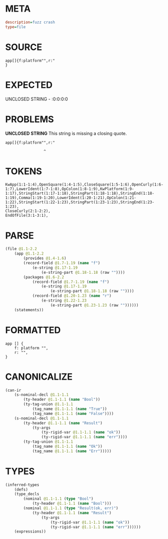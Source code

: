 # META
~~~ini
description=fuzz crash
type=file
~~~
# SOURCE
~~~roc
app[]{f:platform"",r:"
}
~~~
# EXPECTED
UNCLOSED STRING - :0:0:0:0
# PROBLEMS
**UNCLOSED STRING**
This string is missing a closing quote.

```roc
app[]{f:platform"",r:"
```
                     ^


# TOKENS
~~~zig
KwApp(1:1-1:4),OpenSquare(1:4-1:5),CloseSquare(1:5-1:6),OpenCurly(1:6-1:7),LowerIdent(1:7-1:8),OpColon(1:8-1:9),KwPlatform(1:9-1:17),StringStart(1:17-1:18),StringPart(1:18-1:18),StringEnd(1:18-1:19),Comma(1:19-1:20),LowerIdent(1:20-1:21),OpColon(1:21-1:22),StringStart(1:22-1:23),StringPart(1:23-1:23),StringEnd(1:23-1:23),
CloseCurly(2:1-2:2),
EndOfFile(3:1-3:1),
~~~
# PARSE
~~~clojure
(file @1.1-2.2
	(app @1.1-2.2
		(provides @1.4-1.6)
		(record-field @1.7-1.19 (name "f")
			(e-string @1.17-1.19
				(e-string-part @1.18-1.18 (raw ""))))
		(packages @1.6-2.2
			(record-field @1.7-1.19 (name "f")
				(e-string @1.17-1.19
					(e-string-part @1.18-1.18 (raw ""))))
			(record-field @1.20-1.23 (name "r")
				(e-string @1.22-1.23
					(e-string-part @1.23-1.23 (raw ""))))))
	(statements))
~~~
# FORMATTED
~~~roc
app [] {
	f: platform "",
	r: "",
}
~~~
# CANONICALIZE
~~~clojure
(can-ir
	(s-nominal-decl @1.1-1.1
		(ty-header @1.1-1.1 (name "Bool"))
		(ty-tag-union @1.1-1.1
			(tag_name @1.1-1.1 (name "True"))
			(tag_name @1.1-1.1 (name "False"))))
	(s-nominal-decl @1.1-1.1
		(ty-header @1.1-1.1 (name "Result")
			(ty-args
				(ty-rigid-var @1.1-1.1 (name "ok"))
				(ty-rigid-var @1.1-1.1 (name "err"))))
		(ty-tag-union @1.1-1.1
			(tag_name @1.1-1.1 (name "Ok"))
			(tag_name @1.1-1.1 (name "Err")))))
~~~
# TYPES
~~~clojure
(inferred-types
	(defs)
	(type_decls
		(nominal @1.1-1.1 (type "Bool")
			(ty-header @1.1-1.1 (name "Bool")))
		(nominal @1.1-1.1 (type "Result(ok, err)")
			(ty-header @1.1-1.1 (name "Result")
				(ty-args
					(ty-rigid-var @1.1-1.1 (name "ok"))
					(ty-rigid-var @1.1-1.1 (name "err"))))))
	(expressions))
~~~
